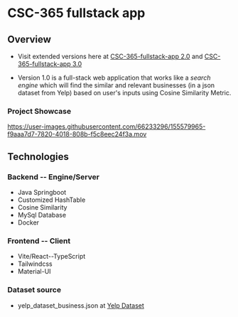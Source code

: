 # CSC-365 fullstack app

## Overview

- Visit extended versions here at [CSC-365-fullstack-app 2.0](https://github.com/lgad31vn/CSC-365-fullstack-app-II) and [CSC-365-fullstack-app 3.0](https://github.com/lgad31vn/CSC-365-fullstack-app-III)

- Version 1.0 is a full-stack web application that works like a _search engine_ which will find the similar and relevant businesses (in a json dataset from Yelp) based on user's inputs using Cosine Similarity Metric.

### Project Showcase

https://user-images.githubusercontent.com/66233296/155579965-f9aaa7d7-7820-4018-808b-f5c8eec24f3a.mov

## Technologies

### Backend -- Engine/Server

- Java Springboot
- Customized HashTable
- Cosine Similarity
- MySql Database
- Docker

### Frontend -- Client

- Vite/React--TypeScript
- Tailwindcss
- Material-UI

### Dataset source

- yelp_dataset_business.json at [Yelp Dataset](https://www.yelp.com/dataset)
